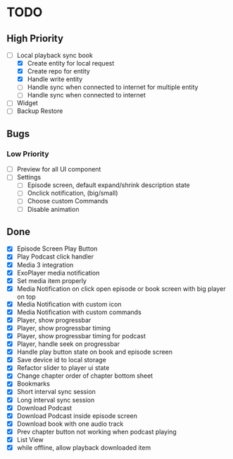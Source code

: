# TODO

## High Priority

- [ ] Local playback sync book
    - [x] Create entity for local request
    - [x] Create repo for entity
    - [x] Handle write entity
    - [ ] Handle sync when connected to internet for multiple entity
    - [ ] Handle sync when connected to internet
- [ ] Widget
- [ ] Backup Restore

## Bugs

### Low Priority

- [ ] Preview for all UI component
- [ ] Settings
    - [ ] Episode screen, default expand/shrink description state
    - [ ] Onclick notification, (big/small)
    - [ ] Choose custom Commands
    - [ ] Disable animation

## Done

- [x] Episode Screen Play Button
- [x] Play Podcast click handler
- [x] Media 3 integration
- [x] ExoPlayer media notification
- [x] Set media item properly
- [x] Media Notification on click open episode or book screen with big player on top
- [x] Media Notification with custom icon
- [x] Media Notification with custom commands
- [x] Player, show progressbar
- [x] Player, show progressbar timing
- [x] Player, show progressbar timing for podcast
- [x] Player, handle seek on progressbar
- [x] Handle play button state on book and episode screen
- [x] Save device id to local storage
- [x] Refactor slider to player ui state
- [x] Change chapter order of chapter bottom sheet
- [x] Bookmarks
- [x] Short interval sync session
- [x] Long interval sync session
- [x] Download Podcast
- [x] Download Podcast inside episode screen
- [x] Download book with one audio track
- [x] Prev chapter button not working when podcast playing
- [x] List View
- [x] while offline, allow playback downloaded item
